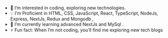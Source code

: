 
- 👀 I’m interested in coding, exploring new technologies.
- 💡 I’m Proficient in HTML, CSS, JavaScript, React, TypeScript, NodeJs, Express, NextJs, Redux and Mongodb ,
- 🌱 I’m currently learning advanced NextJs and MySql .
- ⚡ Fun fact: When I’m not coding, you’ll find me exploring new tech blogs


